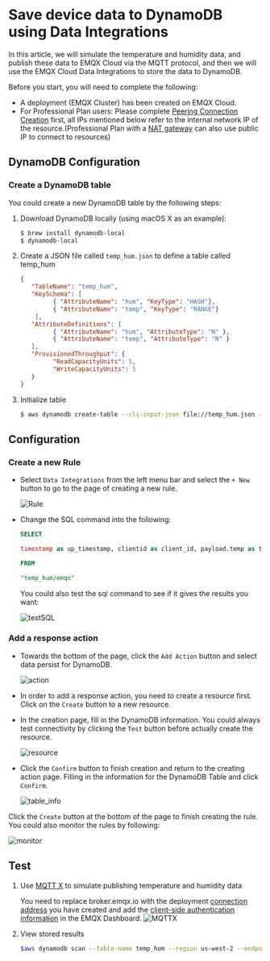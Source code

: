 # Save device data to DynamoDB using Data Integrations

In this article, we will simulate the temperature and humidity
data, and publish these data to EMQX Cloud via the MQTT protocol, and then we will use the EMQX Cloud Data Integrations to store the data to DynamoDB.

Before you start, you will need to complete the following:

* A deployment (EMQX Cluster) has been created on EMQX Cloud.
* For Professional Plan users: Please complete [Peering Connection Creation](../deployments/vpc_peering.md) first, all IPs mentioned below refer to the internal network IP of the resource.(Professional Plan with a [NAT gateway](../vas/nat-gateway.md) can also use public IP to connect to resources)

## DynamoDB Configuration

### Create a DynamoDB table

You could create a new DynamoDB table by the following steps:

1. Download DynamoDB locally (using macOS X as an example):
   
   ```bash
   $ brew install dynamodb-local
   $ dynamodb-local
   ```
   
2. Create a JSON file called `temp_hum.json` to define a table called temp_hum

   ```json
   {
      "TableName": "temp_hum",
      "KeySchema": [
            { "AttributeName": "hum", "KeyType": "HASH"},
            { "AttributeName": "temp", "KeyType": "RANGE"}
       ],
      "AttributeDefinitions": [
            { "AttributeName": "hum", "AttributeType": "N" },
            { "AttributeName": "temp", "AttributeType": "N" }
      ],
      "ProvisionedThroughput": {
            "ReadCapacityUnits": 5,
            "WriteCapacityUnits": 5
      }
   }
   ```
   
3. Initialize table

   ```bash
   $ aws dynamodb create-table --cli-input-json file://temp_hum.json --endpoint-url http://localhost:8000
   ```   


## Configuration

### Create a new Rule

* Select `Data Integrations` from the left menu bar and select the `+ New` button to go to the page of creating a new rule.

   ![Rule](./_assets/dynamo_rule.png)

* Change the SQL command into the following:

   ```sql
   SELECT 

   timestamp as up_timestamp, clientid as client_id, payload.temp as temp, payload.hum as hum

   FROM

   "temp_hum/emqx"
   ```
   
   You could also test the sql command to see if it gives the results you want:

   ![testSQL](./_assets/dynamo_testsql.png)

### Add a response action

*   Towards the bottom of the page, click the `Add Action` button and select data persist for DynamoDB.
   
      ![action](./_assets/dynamo_action.png)

*   In order to add a response action, you need to create a resource first. Click on the `Create` button to a new resource.

*   In the creation page, fill in the DynamoDB information. You could always test connectivity by clicking the `Test` button before actually create the resource.

      ![resource](./_assets/dynamo_resource.png)

*   Click the `Confirm` button to finish creation and return to the creating action page. Filling in the information for the DynamoDB Table and click `Confirm`.

      ![table_info](./_assets/dynamo_action_done.png)

   Click the `Create` button at the bottom of the page to finish creating the rule. You could also monitor the rules by following:

   ![monitor](./_assets/dynamo_monitor.png)


## Test

1. Use [MQTT X](https://mqttx.app/) to simulate publishing temperature and humidity data

   You need to replace broker.emqx.io with the deployment [connection address](../deployments/view_deployment.md) you have created and add the [client-side authentication information](../deployments/auth.md) in the EMQX Dashboard.
   ![MQTTX](./_assets/psql_connect.png)

2. View stored results
   
      ```bash
      $aws dynamodb scan --table-name temp_hum --region us-west-2 --endpoint-url http://localhost:8000    
      ```
